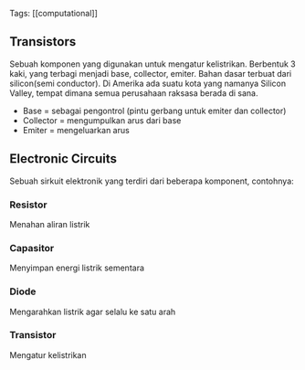 Tags: [[computational]]

## Transistors
Sebuah komponen yang digunakan untuk mengatur kelistrikan. Berbentuk 3 kaki, yang terbagi menjadi base, collector, emiter. Bahan dasar terbuat dari silicon(semi conductor). Di Amerika ada suatu kota yang namanya Silicon Valley, tempat dimana semua perusahaan raksasa berada di sana.

- Base = sebagai pengontrol (pintu gerbang untuk emiter dan collector)
- Collector = mengumpulkan arus dari base
- Emiter = mengeluarkan arus

## Electronic Circuits
Sebuah sirkuit elektronik yang terdiri dari beberapa komponent, contohnya:
### Resistor
Menahan aliran listrik
### Capasitor
Menyimpan energi listrik sementara
### Diode
Mengarahkan listrik agar selalu ke satu arah
### Transistor
Mengatur kelistrikan

